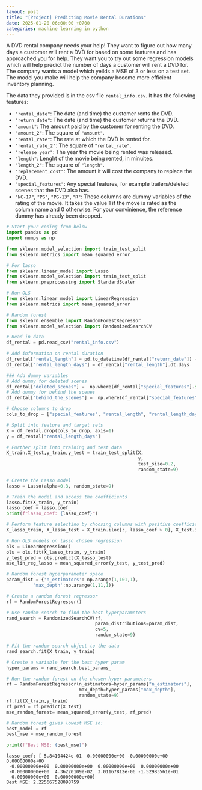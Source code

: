 ```yaml
---
layout: post
title: "[Project] Predicting Movie Rental Durations"
date: 2025-01-20 06:00:00 +0700
categories: machine learning in python
---
```


A DVD rental company needs your help! They want to figure out how many days a customer will rent a DVD for based on some features and has approached you for help. They want you to try out some regression models which will help predict the number of days a customer will rent a DVD for. The company wants a model which yeilds a MSE of 3 or less on a test set. The model you make will help the company become more efficient inventory planning.

The data they provided is in the csv file `rental_info.csv`. It has the following features:
- `"rental_date"`: The date (and time) the customer rents the DVD.
- `"return_date"`: The date (and time) the customer returns the DVD.
- `"amount"`: The amount paid by the customer for renting the DVD.
- `"amount_2"`: The square of `"amount"`.
- `"rental_rate"`: The rate at which the DVD is rented for.
- `"rental_rate_2"`: The square of `"rental_rate"`.
- `"release_year"`: The year the movie being rented was released.
- `"length"`: Lenght of the movie being rented, in minuites.
- `"length_2"`: The square of `"length"`.
- `"replacement_cost"`: The amount it will cost the company to replace the DVD.
- `"special_features"`: Any special features, for example trailers/deleted scenes that the DVD also has.
- `"NC-17"`, `"PG"`, `"PG-13"`, `"R"`: These columns are dummy variables of the rating of the movie. It takes the value 1 if the move is rated as the column name and 0 otherwise. For your convinience, the reference dummy has already been dropped.


```python
# Start your coding from below
import pandas as pd
import numpy as np

from sklearn.model_selection import train_test_split
from sklearn.metrics import mean_squared_error

# For lasso
from sklearn.linear_model import Lasso
from sklearn.model_selection import train_test_split
from sklearn.preprocessing import StandardScaler

# Run OLS
from sklearn.linear_model import LinearRegression
from sklearn.metrics import mean_squared_error

# Random forest
from sklearn.ensemble import RandomForestRegressor
from sklearn.model_selection import RandomizedSearchCV

# Read in data
df_rental = pd.read_csv("rental_info.csv")

# Add information on rental duration
df_rental["rental_length"] = pd.to_datetime(df_rental["return_date"]) - pd.to_datetime(df_rental["rental_date"])
df_rental["rental_length_days"] = df_rental["rental_length"].dt.days

### Add dummy variables
# Add dummy for deleted scenes
df_rental["deleted_scenes"] =  np.where(df_rental["special_features"].str.contains("Deleted Scenes"), 1, 0)
# Add dummy for behind the scenes
df_rental["behind_the_scenes"] =  np.where(df_rental["special_features"].str.contains("Behind the Scenes"), 1, 0)

# Choose columns to drop
cols_to_drop = ["special_features", "rental_length", "rental_length_days", "rental_date", "return_date"]

# Split into feature and target sets
X = df_rental.drop(cols_to_drop, axis=1)
y = df_rental["rental_length_days"]

# Further split into training and test data
X_train,X_test,y_train,y_test = train_test_split(X, 
                                                 y, 
                                                 test_size=0.2, 
                                                 random_state=9)

# Create the Lasso model
lasso = Lasso(alpha=0.3, random_state=9) 

# Train the model and access the coefficients
lasso.fit(X_train, y_train)
lasso_coef = lasso.coef_
print(f"lasso_coef: {lasso_coef}")

# Perform feature selectino by choosing columns with positive coefficients
X_lasso_train, X_lasso_test = X_train.iloc[:, lasso_coef > 0], X_test.iloc[:, lasso_coef > 0]

# Run OLS models on lasso chosen regression
ols = LinearRegression()
ols = ols.fit(X_lasso_train, y_train)
y_test_pred = ols.predict(X_lasso_test)
mse_lin_reg_lasso = mean_squared_error(y_test, y_test_pred)

# Random forest hyperparameter space
param_dist = {'n_estimators': np.arange(1,101,1),
          'max_depth':np.arange(1,11,1)}

# Create a random forest regressor
rf = RandomForestRegressor()

# Use random search to find the best hyperparameters
rand_search = RandomizedSearchCV(rf, 
                                 param_distributions=param_dist, 
                                 cv=5, 
                                 random_state=9)

# Fit the random search object to the data
rand_search.fit(X_train, y_train)

# Create a variable for the best hyper param
hyper_params = rand_search.best_params_

# Run the random forest on the chosen hyper parameters
rf = RandomForestRegressor(n_estimators=hyper_params["n_estimators"], 
                           max_depth=hyper_params["max_depth"], 
                           random_state=9)
rf.fit(X_train,y_train)
rf_pred = rf.predict(X_test)
mse_random_forest= mean_squared_error(y_test, rf_pred)

# Random forest gives lowest MSE so:
best_model = rf
best_mse = mse_random_forest

print(f"Best MSE: {best_mse}")
```

    lasso_coef: [ 5.84104424e-01  0.00000000e+00 -0.00000000e+00  0.00000000e+00
     -0.00000000e+00  0.00000000e+00  0.00000000e+00  0.00000000e+00
     -0.00000000e+00  4.36220109e-02  3.01167812e-06 -1.52983561e-01
     -0.00000000e+00  0.00000000e+00]
    Best MSE: 2.225667528098759



```python

```
